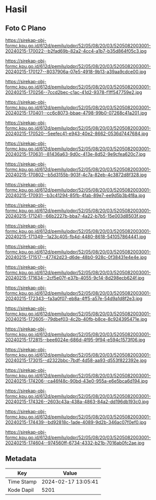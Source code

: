 # Hasil

## Foto C Plano

https://sirekap-obj-formc.kpu.go.id/612d/pemilu/pdpr/52/05/08/20/03/5205082003001-20240215-170022--b2fad69b-82a2-4cc4-a1b7-b35d864f05c3.jpg

https://sirekap-obj-formc.kpu.go.id/612d/pemilu/pdpr/52/05/08/20/03/5205082003001-20240215-170127--8037906a-07e5-4918-9b13-a39aa9cdce00.jpg

https://sirekap-obj-formc.kpu.go.id/612d/pemilu/pdpr/52/05/08/20/03/5205082003001-20240215-170256--7ccd2bec-c1ac-41d2-9378-f1ff547759e2.jpg

https://sirekap-obj-formc.kpu.go.id/612d/pemilu/pdpr/52/05/08/20/03/5205082003001-20240215-170401--cc6c8073-bbae-4798-99b0-07268c41a201.jpg

https://sirekap-obj-formc.kpu.go.id/612d/pemilu/pdpr/52/05/08/20/03/5205082003001-20240215-170520--5eefec41-e943-40e2-8662-0536d7447684.jpg

https://sirekap-obj-formc.kpu.go.id/612d/pemilu/pdpr/52/05/08/20/03/5205082003001-20240215-170631--81436a63-9d0c-413e-8d52-9e9cfea620c7.jpg

https://sirekap-obj-formc.kpu.go.id/612d/pemilu/pdpr/52/05/08/20/03/5205082003001-20240215-170802--b5d3155b-903f-4c7a-82eb-4c3872d8f328.jpg

https://sirekap-obj-formc.kpu.go.id/612d/pemilu/pdpr/52/05/08/20/03/5205082003001-20240215-170931--b3c41294-85fb-4fab-89e7-ee9d5b3b4f8a.jpg

https://sirekap-obj-formc.kpu.go.id/612d/pemilu/pdpr/52/05/08/20/03/5205082003001-20240215-171241--66b2227b-bba7-4a22-b7b5-15e003d8503f.jpg

https://sirekap-obj-formc.kpu.go.id/612d/pemilu/pdpr/52/05/08/20/03/5205082003001-20240215-171349--1a23c405-fb4d-4480-8618-541057864441.jpg

https://sirekap-obj-formc.kpu.go.id/612d/pemilu/pdpr/52/05/08/20/03/5205082003001-20240215-171517--47742d23-d6de-48b0-928c-0f38431e4e4e.jpg

https://sirekap-obj-formc.kpu.go.id/612d/pemilu/pdpr/52/05/08/20/03/5205082003001-20240215-171634--2cf5e07f-e37b-4055-9c14-8d298ecb624f.jpg

https://sirekap-obj-formc.kpu.go.id/612d/pemilu/pdpr/52/05/08/20/03/5205082003001-20240215-172343--fa3a0f07-eb8a-4ff5-a57e-54d9a1d8f2e3.jpg

https://sirekap-obj-formc.kpu.go.id/612d/pemilu/pdpr/52/05/08/20/03/5205082003001-20240215-172605--79dbef03-4c2b-40fb-b8ce-8c924395471e.jpg

https://sirekap-obj-formc.kpu.go.id/612d/pemilu/pdpr/52/05/08/20/03/5205082003001-20240215-172815--bee6024e-686d-4f95-9f94-e594c1573f06.jpg

https://sirekap-obj-formc.kpu.go.id/612d/pemilu/pdpr/52/05/08/20/03/5205082003001-20240215-173015--d2322bbc-7bdf-4d58-aa93-d553f822392e.jpg

https://sirekap-obj-formc.kpu.go.id/612d/pemilu/pdpr/52/05/08/20/03/5205082003001-20240215-174206--ca46f48c-90bd-43e0-955a-e6e5bca6d194.jpg

https://sirekap-obj-formc.kpu.go.id/612d/pemilu/pdpr/52/05/08/20/03/5205082003001-20240215-174326--2603c43a-438a-4863-84a2-dd196db193c0.jpg

https://sirekap-obj-formc.kpu.go.id/612d/pemilu/pdpr/52/05/08/20/03/5205082003001-20240215-174439--bd92818c-1ade-4089-9d2b-346ac07f0ef0.jpg

https://sirekap-obj-formc.kpu.go.id/612d/pemilu/pdpr/52/05/08/20/03/5205082003001-20240215-174604--974560ff-6734-4332-b21b-7016ab0fc2ae.jpg


## Metadata

| Key        | Value               |
| ---------- | ------------------- |
| Time Stamp | 2024-02-17 13:05:41 |
| Kode Dapil | 5201                |



